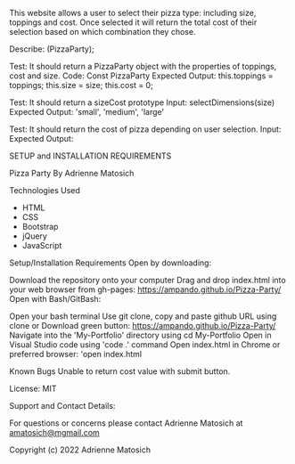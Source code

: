 This website allows a user to select their pizza type: including size, toppings and cost. Once selected it will return the total cost of their selection based on which combination they chose. 

Describe: (PizzaParty);

Test: It should return a PizzaParty object with the properties of toppings, cost and size.
Code: Const PizzaParty
Expected Output: this.toppings = toppings;
this.size = size; this.cost = 0; 

Test: It should return a sizeCost prototype
Input: selectDimensions(size)
 Expected Output: 'small', 'medium', 'large'

Test:  It should return the cost of pizza depending on user selection.
Input: 
Expected Output: 


SETUP and INSTALLATION REQUIREMENTS

Pizza Party 
By Adrienne Matosich

Technologies Used
* HTML
* CSS
* Bootstrap
* jQuery
* JavaScript

Setup/Installation Requirements
Open by downloading:

Download the repository onto your computer
Drag and drop index.html into your web browser from gh-pages: https://ampando.github.io/Pizza-Party/
Open with Bash/GitBash:

Open your bash terminal
Use git clone, copy and paste github URL using clone or
Download green button: https://ampando.github.io/Pizza-Party/
Navigate into the 'My-Portfolio' directory using cd My-Portfolio
Open in Visual Studio code using 'code .' command
Open index.html in Chrome or preferred browser: 'open index.html

Known Bugs
Unable to return cost value with submit button. 

License:
MIT

Support and Contact Details:

For questions or concerns please contact Adrienne Matosich at amatosich@mgmail.com

Copyright (c) 2022 Adrienne Matosich
